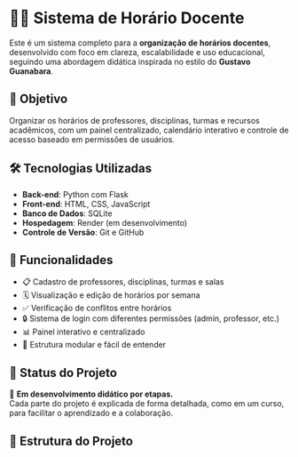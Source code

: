 # 🧑‍🏫 Sistema de Horário Docente

Este é um sistema completo para a **organização de horários docentes**, desenvolvido com foco em clareza, escalabilidade e uso educacional, seguindo uma abordagem didática inspirada no estilo do **Gustavo Guanabara**.

## 📌 Objetivo

Organizar os horários de professores, disciplinas, turmas e recursos acadêmicos, com um painel centralizado, calendário interativo e controle de acesso baseado em permissões de usuários.

## 🛠️ Tecnologias Utilizadas

- **Back-end**: Python com Flask
- **Front-end**: HTML, CSS, JavaScript
- **Banco de Dados**: SQLite
- **Hospedagem**: Render (em desenvolvimento)
- **Controle de Versão**: Git e GitHub

## 🔐 Funcionalidades

- 📋 Cadastro de professores, disciplinas, turmas e salas
- 🗓️ Visualização e edição de horários por semana
- ✅ Verificação de conflitos entre horários
- 🔒 Sistema de login com diferentes permissões (admin, professor, etc.)
- 📊 Painel interativo e centralizado
- 🧠 Estrutura modular e fácil de entender

## 🧪 Status do Projeto

🚧 **Em desenvolvimento didático por etapas.**  
Cada parte do projeto é explicada de forma detalhada, como em um curso, para facilitar o aprendizado e a colaboração.

## 📂 Estrutura do Projeto


